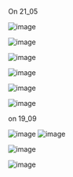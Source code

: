 

On 21_05 

![image](https://github.com/user-attachments/assets/7295fc5d-1f95-4ee7-be40-b6f5b5fad40d)


![image](https://github.com/user-attachments/assets/b41f352b-f8ed-40ca-89d0-5e8c08778f36)


![image](https://github.com/user-attachments/assets/8101bbd7-e136-4614-89ae-c33b8604b3e2)

![image](https://github.com/user-attachments/assets/2f754bf0-779f-4b30-bba7-caee09f6b7f3)

![image](https://github.com/user-attachments/assets/74d59988-f562-40b3-9337-f8bfa400f8ec)

![image](https://github.com/user-attachments/assets/9e22e5ed-4023-4c71-8263-545deaa0eef9)






on 19_09 



![image](https://github.com/user-attachments/assets/72e02f3d-4066-4119-af34-9fa89cf8608c)
![image](https://github.com/user-attachments/assets/de582795-a986-468d-a2e6-33708971045b)


![image](https://github.com/user-attachments/assets/3034c0ec-ab0e-4769-ac2b-39088007982e)


![image](https://github.com/user-attachments/assets/52aa1215-3756-4480-8d0a-12f5f12cea1c)





